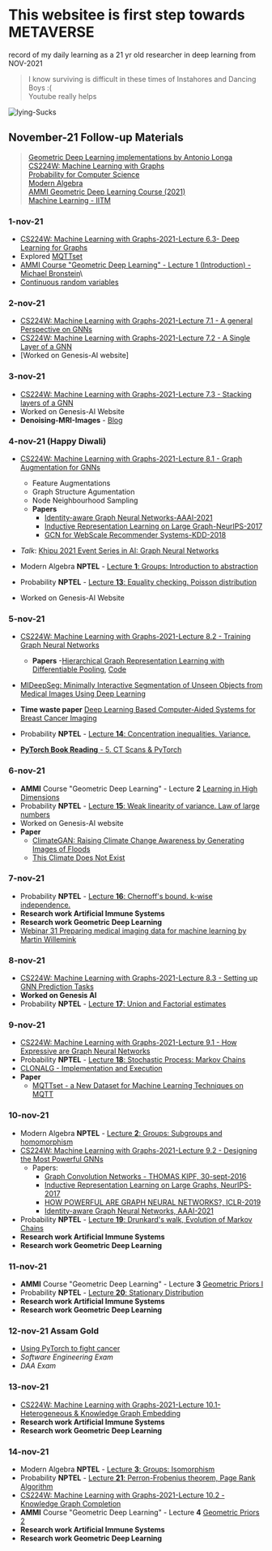 # This websitee is first step towards METAVERSE 


record of my daily learning as a 21 yr old researcher in deep learning from NOV-2021

> I know surviving is difficult in these times of Instahores and Dancing Boys :( \
> Youtube really helps 

![lying-Sucks](https://media.giphy.com/media/PQL76jzmzUrz4UZnPV/giphy.gif)

## November-21 Follow-up Materials
> [Geometric Deep Learning implementations by Antonio Longa](https://antoniolonga.github.io/Pytorch_geometric_tutorials/) \
> [CS224W: Machine Learning with Graphs](https://youtube.com/playlist?list=PLoROMvodv4rPLKxIpqhjhPgdQy7imNkDn) \
> [Probability for Computer Science](https://onlinecourses.nptel.ac.in/noc21_cs104/course) \
> [Modern Algebra](https://onlinecourses.nptel.ac.in/noc21_cs84/course) \
> [AMMI Geometric Deep Learning Course (2021)](https://youtube.com/playlist?list=PLn2-dEmQeTfQ8YVuHBOvAhUlnIPYxkeu3) \
> [Machine Learning - IITM](https://onlinecourses.nptel.ac.in/noc21_cs70/course) 

### 1-nov-21
- [CS224W: Machine Learning with Graphs-2021-Lecture 6.3- Deep Learning for Graphs](https://youtu.be/MH4yvtgAR-4)
- Explored [MQTTset](https://www.kaggle.com/cnrieiit/mqttset)
- [AMMI Course "Geometric Deep Learning" - Lecture 1 (Introduction) - Michael Bronstein](https://www.youtube.com/watch?v=PtA0lg_e5nA&list=PLn2dEmQeTfQ8YVuHBOvAhUlnIPYxkeu3&index=1&t=157s)\
- [Continuous random variables](https://www.youtube.com/watch?v=xl50kk0eFnM)

### 2-nov-21
- [CS224W: Machine Learning with Graphs-2021-Lecture 7.1 - A general Perspective on GNNs](https://youtu.be/RU9uTa_-ZOw)
- [CS224W: Machine Learning with Graphs-2021-Lecture 7.2 - A Single Layer of a GNN](https://youtu.be/247Mkqj_wRM)
- [Worked on Genesis-AI website]

### 3-nov-21
- [CS224W: Machine Learning with Graphs-2021-Lecture 7.3 - Stacking layers of a GNN](https://youtu.be/ew1cnUjRgl4)
- Worked on Genesis-AI Website
- **Denoising-MRI-Images** - [Blog](https://mr-siddy.github.io/ML-blog/2021/04/28/DenoisingMRI.html)

### 4-nov-21 (Happy Diwali)
- [CS224W: Machine Learning with Graphs-2021-Lecture 8.1 - Graph Augmentation for GNNs](https://youtu.be/1A6VoEkQnhQ)
  - Feature Augmentations 
  - Graph Structure Agumentation
  - Node Neighbourhood Sampling
   - **Papers**
        - [Identity-aware Graph Neural Networks-AAAI-2021](https://arxiv.org/pdf/2101.10320.pdf)
        - [Inductive Representation Learning on Large Graph-NeurIPS-2017](https://arxiv.org/pdf/1706.02216.pdf)
        - [GCN for WebScale Recommender Systems-KDD-2018](https://arxiv.org/pdf/1806.01973.pdf)

- *Talk*: [Khipu 2021 Event Series in AI: Graph Neural Networks](https://youtu.be/lddx3mvLSJw)
- Modern Algebra **NPTEL** - [Lecture **1**: Groups: Introduction to abstraction](https://youtu.be/o2wGOOc5HxY)
- Probability **NPTEL** - [Lecture **13**: Equality checking. Poisson distribution](https://youtu.be/nn7dbKJuaNM)
- Worked on Genesis-AI Website

### 5-nov-21
- [CS224W: Machine Learning with Graphs-2021-Lecture 8.2 - Training Graph Neural Networks](https://youtu.be/eXIIH8YVxKI)
  - **Papers**
    -[Hierarchical Graph Representation Learning with Differentiable Pooling](https://arxiv.org/pdf/1806.08804.pdf), [Code](https://github.com/murphyyhuang/gnn_hierarchical_pooling)

- [MIDeepSeg: Minimally Interactive Segmentation of Unseen Objects from Medical Images Using Deep Learning](https://paperswithcode.com/paper/mideepseg-minimally-interactive-segmentation)
- **Time waste paper** [Deep Learning Based Computer-Aided Systems for Breast Cancer Imaging](https://arxiv.org/abs/2010.00961)
- Probability **NPTEL** - [Lecture **14**: Concentration inequalities. Variance.](https://youtu.be/zGz04lZk8i8)
- [**PyTorch Book Reading** - 5. CT Scans & PyTorch](https://youtu.be/-LxtrnrE_uA)

### 6-nov-21
- **AMMI** Course "Geometric Deep Learning" - Lecture **2** [Learning in High Dimensions](https://youtu.be/4RmpSvQ2LL0)
- Probability **NPTEL** - [Lecture **15**: Weak linearity of variance. Law of large numbers](https://youtu.be/mdjoVYvC3nc)
- Worked on Genesis-AI website
- **Paper**
  - [ClimateGAN: Raising Climate Change Awareness by Generating Images of Floods](https://arxiv.org/abs/2110.02871) 
  - [This Climate Does Not Exist](https://thisclimatedoesnotexist.com/visualize)

### 7-nov-21
- Probability **NPTEL** - [Lecture **16**: Chernoff's bound. k-wise independence.](https://youtu.be/du99oYgQcDI)
- **Research work Artificial Immune Systems**
- **Research work Geometric Deep Learning**
- [Webinar 31 Preparing medical imaging data for machine learning by Martin Willemink](https://youtu.be/9Ga9pn9M-MQ)


### 8-nov-21
- [CS224W: Machine Learning with Graphs-2021-Lecture 8.3 - Setting up GNN Prediction Tasks](https://youtu.be/ewEW_EMzRuo)
- **Worked on Genesis AI**
- Probability **NPTEL** - [Lecture **17**: Union and Factorial estimates](https://youtu.be/0QVJI2Eq678)


### 9-nov-21
- [CS224W: Machine Learning with Graphs-2021-Lecture 9.1 - How Expressive are Graph Neural Networks](https://youtu.be/5vMEgYbka0A)
- Probability **NPTEL** - [Lecture **18**: Stochastic Process: Markov Chains](https://youtu.be/yYOLUJ0A3Js)
- [CLONALG - Implementation and Execution](https://github.com/christianrfg/clonalg/blob/bf7541ffc345feb12c9b7b32346d2564ed7deb41/CLONALG%20-%20Implementation%20and%20Execution.ipynb)
- **Paper**
  - [MQTTset - a New Dataset for Machine Learning Techniques on MQTT](https://www.mdpi.com/1424-8220/20/22/6578)

### 10-nov-21
- Modern Algebra **NPTEL** - [Lecture **2**: Groups: Subgroups and homomorphism](https://youtu.be/irmGMy-rEZc)
- [CS224W: Machine Learning with Graphs-2021-Lecture 9.2 - Designing the Most Powerful GNNs](https://youtu.be/B5y47gWt3co)
  - Papers:
    - [Graph Convolution Networks - THOMAS KIPF, 30-sept-2016](https://tkipf.github.io/graph-convolutional-networks/)
    - [Inductive Representation Learning on Large Graphs, NeurIPS-2017](https://proceedings.neurips.cc/paper/2017/file/5dd9db5e033da9c6fb5ba83c7a7ebea9-Paper.pdf) 
    - [HOW POWERFUL ARE GRAPH NEURAL NETWORKS?, ICLR-2019](https://arxiv.org/pdf/1810.00826.pdf)
    - [Identity-aware Graph Neural Networks, AAAI-2021](https://arxiv.org/pdf/2101.10320.pdf)
- Probability **NPTEL** - [Lecture **19**: Drunkard's walk, Evolution of Markov Chains](https://youtu.be/n68tMoARqfo)
- **Research work Artificial Immune Systems**
- **Research work Geometric Deep Learning**

### 11-nov-21
- **AMMI** Course "Geometric Deep Learning" - Lecture **3** [Geometric Priors I](https://youtu.be/fWBrupgU4X8)
- Probability **NPTEL** - [Lecture **20**: Stationary Distribution](https://youtu.be/7XWm_vFxTBY)
- **Research work Artificial Immune Systems**
- **Research work Geometric Deep Learning**

### 12-nov-21 **Assam Gold**
- [Using PyTorch to fight cancer](https://1drv.ms/u/s!AnOefBrArb4MhBYSM91Qd7AgsuHc?e=eagCEg)
- *Software Engineering Exam*
- *DAA Exam*

### 13-nov-21
- [CS224W: Machine Learning with Graphs-2021-Lecture 10.1-Heterogeneous & Knowledge Graph Embedding](https://youtu.be/Rfkntma6ZUI)
- **Research work Artificial Immune Systems**
- **Research work Geometric Deep Learning**

### 14-nov-21
- Modern Algebra **NPTEL** - [Lecture **3**: Groups: Isomorphism](https://youtu.be/Q5WrTWiILEY)
- Probability **NPTEL** - [Lecture **21**: Perron-Frobenius theorem, Page Rank Algorithm](https://youtu.be/XvXe-t1ZHmM)
- [CS224W: Machine Learning with Graphs-2021-Lecture 10.2 - Knowledge Graph Completion](https://youtu.be/xop5tC9T5xM)
- **AMMI** Course "Geometric Deep Learning" - Lecture **4** [Geometric Priors 2](https://youtu.be/ERL17gbbSwo)
- **Research work Artificial Immune Systems**
- **Research work Geometric Deep Learning**
